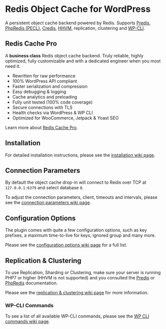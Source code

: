 # Redis Object Cache for WordPress

A persistent object cache backend powered by Redis. Supports [Predis](https://github.com/nrk/predis/), [PhpRedis (PECL)](https://github.com/phpredis/phpredis), [Credis](https://github.com/colinmollenhour/credis), [HHVM](https://github.com/facebook/hhvm/tree/master/hphp/system/php/redis), replication, clustering and [WP-CLI](http://wp-cli.org/).

## Redis Cache Pro

A **business class** Redis object cache backend. Truly reliable, highly optimized, fully customizable and with a dedicated engineer when you most need it.

* Rewritten for raw performance
* 100% WordPress API compliant
* Faster serialization and compression
* Easy debugging & logging
* Cache analytics and preloading
* Fully unit tested (100% code coverage)
* Secure connections with TLS
* Health checks via WordPress & WP CLI
* Optimized for WooCommerce, Jetpack & Yoast SEO

Learn more about [Redis Cache Pro](https://wprediscache.com/?utm_source=wp-plugin&amp;utm_medium=readme).

## Installation

For detailed installation instructions, please see the [installation wiki page](https://github.com/rhubarbgroup/redis-cache/wiki/Installation).

## Connection Parameters

By default the object cache drop-in will connect to Redis over TCP at `127.0.0.1:6379` and select database `0`.

To adjust the connection parameters, client, timeouts and intervals, please see the [connection parameters wiki page](https://github.com/rhubarbgroup/redis-cache/wiki/Connection-Parameters).

## Configuration Options

The plugin comes with quite a few configuration options, such as key prefixes, a maximum time-to-live for keys, ignored group and many more.

Please see the [configuration options wiki page](https://github.com/rhubarbgroup/redis-cache/wiki/Connection-Parameters) for a full list.

## Replication & Clustering

To use Replication, Sharding or Clustering, make sure your server is running PHP7 or higher (HHVM is not supported) and you consulted the [Predis](https://github.com/nrk/predis) or [PhpRedis](https://github.com/phpredis/phpredis) documentation.

Please see the [replication & clustering wiki page](https://github.com/rhubarbgroup/redis-cache/wiki/Replication-&-Clustering) for more information.

### WP-CLI Commands

To see a list of all available WP-CLI commands, please see the [WP CLI commands wiki page](https://github.com/rhubarbgroup/redis-cache/wiki/WP-CLI-Commands).
